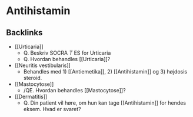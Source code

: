 # Antihistamin
## Backlinks
* [[Urticaria]]
	* Q. Beskriv SOCRA *T* ES for Urticaria 
	* Q. Hvordan behandles [[Urticaria]]?
* [[Neuritis vestibularis]]
	* Behandles med 1) [[Antiemetika]], 2) [[Antihistamin]] og 3) højdosis steroid.
* [[Mastocytose]]
	* /QE. Hvordan behandles [[Mastocytose]]?
* [[Dermatitis]]
	* Q. Din patient vil høre, om hun kan tage [[Antihistamin]] for hendes eksem. Hvad er svaret?

<!-- #anki/deck/Medicine #anki/tag/med/Pharmacology #anki/tag/med/Derma -->

<!-- {BearID:1ED5470C-E0B3-4DA6-B850-058D9C473CB8-21842-000036E0D3A53388} -->
